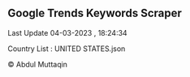 

## Google Trends Keywords Scraper 
 
Last Update 04-03-2023 , 18:24:34

Country List :
UNITED STATES.json



© Abdul Muttaqin 

